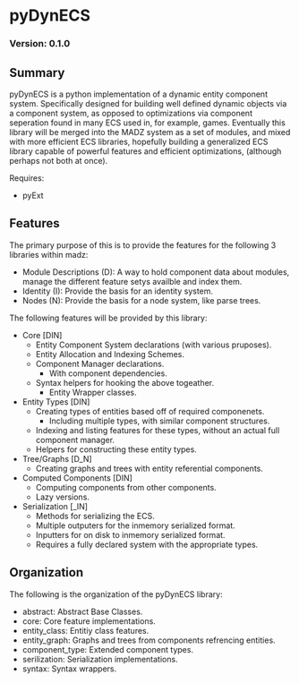 pyDynECS
==================

### Version: 0.1.0

Summary
------------------

pyDynECS is a python implementation of a dynamic entity component system. Specifically designed for building well defined dynamic objects via a component system, as opposed to optimizations via component seperation found in many ECS used in, for example, games. Eventually this library will be merged into the MADZ system as a set of modules, and mixed with more efficient ECS libraries, hopefully building a generalized ECS library capable of powerful features and efficient optimizations, (although perhaps not both at once).

Requires:
* pyExt

Features
------------------

The primary purpose of this is to provide the features for the following 3 libraries within madz:

* Module Descriptions (D): A way to hold component data about modules, manage the different feature setys availble and index them.
* Identity (I): Provide the basis for an identity system.
* Nodes (N): Provide the basis for a node system, like parse trees.

The following features will be provided by this library:

* Core [DIN]
    * Entity Component System declarations (with various pruposes).
    * Entity Allocation and Indexing Schemes.
    * Component Manager declarations.
        * With component dependencies.
    * Syntax helpers for hooking the above togeather.
        * Entity Wrapper classes.
* Entity Types [DIN]
    * Creating types of entities based off of required componenets.
        * Including multiple types, with similar component structures.
    * Indexing and listing features for these types, without an actual full component manager.
    * Helpers for constructing these entity types.
* Tree/Graphs [D_N]
    * Creating graphs and trees with entity referential components.
* Computed Components [DIN]
    * Computing components from other components.
    * Lazy versions.
* Serialization [_IN]
    * Methods for serializing the ECS.
    * Multiple outputers for the inmemory serialized format.
    * Inputters for on disk to inmemory serialized format.
    * Requires a fully declared system with the appropriate types.

Organization
------------------

The following is the organization of the pyDynECS library:

* abstract: Abstract Base Classes.
* core: Core feature implementations.
* entity_class: Entitiy class features.
* entity_graph: Graphs and trees from components refrencing entities.
* component_type: Extended component types.
* serilization: Serialization implementations.
* syntax: Syntax wrappers.
